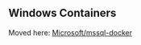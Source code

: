 ## Windows Containers

Moved here: [Microsoft/mssql-docker](https://github.com/Microsoft/mssql-docker/blob/master/windows/README.md)

